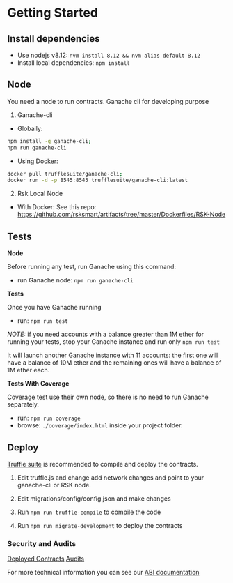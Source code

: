 # Getting Started

## Install dependencies

- Use nodejs v8.12: `nvm install 8.12 && nvm alias default 8.12`
- Install local dependencies: `npm install`

## Node

You need a node to run contracts. Ganache cli for developing purpose

1. Ganache-cli

- Globally:

```sh
npm install -g ganache-cli;
npm run ganache-cli
```

- Using Docker:

```sh
docker pull trufflesuite/ganache-cli;
docker run -d -p 8545:8545 trufflesuite/ganache-cli:latest
```

2. Rsk Local Node

- With Docker:
  See this repo: https://github.com/rsksmart/artifacts/tree/master/Dockerfiles/RSK-Node

## Tests

**Node**

Before running any test, run Ganache using this command:
- run Ganache node: `npm run ganache-cli`

**Tests**

Once you have Ganache running
- run: `npm run test`

_NOTE:_ if you need accounts with a balance greater than 1M ether for running your tests, stop your Ganache instance and run only `npm run test`

It will launch another Ganache instance with 11 accounts: the first one will have a balance of 10M ether and the remaining ones will have a balance of 1M ether each.

**Tests With Coverage**

Coverage test use their own node, so there is no need to run Ganache separately.
- run: `npm run coverage`
- browse: `./coverage/index.html` inside your project folder.

## Deploy

[Truffle suite](https://github.com/trufflesuite/truffle) is recommended to compile and deploy the contracts.

1.  Edit truffle.js and change add network changes and point to your
    ganache-cli or RSK node.

2.  Edit migrations/config/config.json and make changes

3.  Run `npm run truffle-compile` to compile the code

4.  Run `npm run migrate-development` to deploy the contracts

### Security and Audits

[Deployed Contracts](Contracts%20verification.md)
[Audits](https://github.com/money-on-chain/Audits)

For more technical information you can see our [ABI documentation](abis/README.md)
